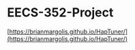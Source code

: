 # EECS-352-Project

[https://brianmargolis.github.io/HapTuner/](https://brianmargolis.github.io/HapTuner/)
